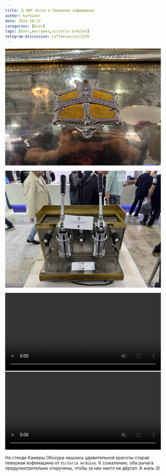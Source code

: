 ```yaml
---
title: 🗒 ПИР Экспо и Леверная кофемашина
author: kofezavr
date: 2024-10-23
categories: [Блог]
tags: [блог,выставка,victoria arduino]
telegram-discussion: coffeesaurus/1239
--- 
```

![ПИР Экспо и Леверная кофемашина](/assets/img/posts/24/10/victoria-1.jpg)

![ПИР Экспо и Леверная кофемашина](/assets/img/posts/24/10/victoria-2.jpg)

<video width="100%" preload="auto" muted controls>
    <source src="/assets/img/posts/24/10/victoria-3.mov" type="video/mp4"/>
</video>

<video width="100%" preload="auto" muted controls>
    <source src="/assets/img/posts/24/10/victoria-4.mov" type="video/mp4"/>
</video>

На стенде Камеры Обскура нашлась удивительной красоты старая леверная кофемашина от `Victoria Arduino`. К сожалению, оба рычага предусмотрительно откручены, чтобы за них никто не дёргал. А жаль 😢